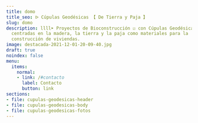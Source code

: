 ```yaml
---
title: domo
title_seo: ᐅ Cúpulas Geodésicas 【 De Tierra y Paja 】
slug: domo
description: llll➤ Proyectos de Bioconstrucción ☑️ con Cúpulas Geodésicas
  centradas en la madera, la tierra y la paja como materiales para la
  construcción de viviendas.
image: destacada-2021-12-01-20-09-40.jpg
draft: true
noindex: false
menu:
  items:
    normal:
    - link: /#contacto
      label: Contacto
      button: link
sections:
- file: cupulas-geodesicas-header
- file: cupulas-geodesicas-body
- file: cupulas-geodesicas-fotos
---
```

